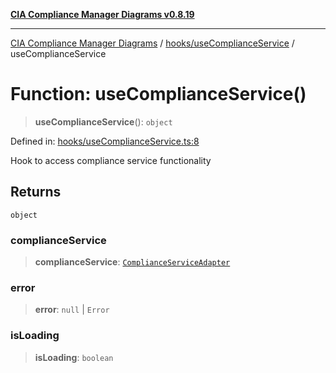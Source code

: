 [**CIA Compliance Manager Diagrams v0.8.19**](../../../README.md)

***

[CIA Compliance Manager Diagrams](../../../modules.md) / [hooks/useComplianceService](../README.md) / useComplianceService

# Function: useComplianceService()

> **useComplianceService**(): `object`

Defined in: [hooks/useComplianceService.ts:8](https://github.com/Hack23/cia-compliance-manager/blob/8a17389ebf0d2a027875b835eec814811b99abcc/src/hooks/useComplianceService.ts#L8)

Hook to access compliance service functionality

## Returns

`object`

### complianceService

> **complianceService**: [`ComplianceServiceAdapter`](../../../services/classes/ComplianceServiceAdapter.md)

### error

> **error**: `null` \| `Error`

### isLoading

> **isLoading**: `boolean`

